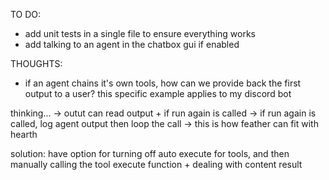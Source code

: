 TO DO:
- add unit tests in a single file to ensure everything works
- add talking to an agent in the chatbox gui if enabled

THOUGHTS:
- if an agent chains it's own tools, how can we provide back the first output to a user?
this specific example applies to my discord bot

thinking...
-> outut can read output + if run again is called
-> if run again is called, log agent output then loop the call
-> this is how feather can fit with hearth

solution: have option for turning off auto execute for tools, and then manually calling the tool execute function + dealing with content result